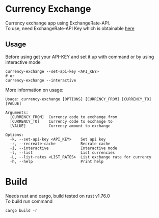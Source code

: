 # Currency Exchange
Currency exchange app using ExchangeRate-API.\
To use, need ExchangeRate-API Key which is obtainable [here](https://www.exchangerate-api.com/)
## Usage
Before using get your API-KEY and set it up with command or by using interactive mode
```
currency-exchange --set-api-key <API_KEY>
# or
currency-exchange --interactive
```
More information on usage:
```
Usage: currency-exchange [OPTIONS] [CURRENCY_FROM] [CURRENCY_TO] [VALUE]

Arguments:
  [CURRENCY_FROM]  Currency code to exchange from
  [CURRENCY_TO]    Currency code to exchange to
  [VALUE]          Currency amount to exchange

Options:
  -k, --set-api-key <API_KEY>    Set api key
  -r, --recreate-cache           Recrate cache
  -i, --interactive              Interactive mode
  -l, --list                     List currencies
  -L, --list-rates <LIST_RATES>  List exchange rate for currency
  -h, --help                     Print help

```
# Build
Needs rust and cargo, build tested on rust v1.76.0\
To build run command
```
cargo build -r
```

